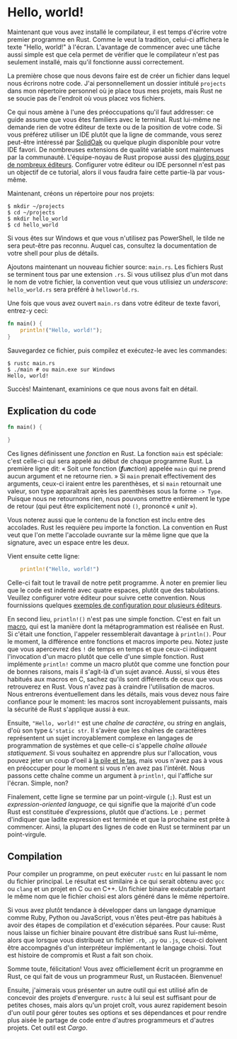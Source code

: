 # Hello, world!

Maintenant que vous avez installé le compilateur, il est temps d'écrire votre
premier programme en Rust. Comme le veut la tradition, celui-ci affichera le
texte "Hello, world!" à l'écran. L'avantage de commencer avec une tâche aussi
simple est que cela permet de vérifier que le compilateur n'est pas seulement
installé, mais qu'il fonctionne aussi correctement.

La première chose que nous devons faire est de créer un fichier dans lequel
nous écrirons notre code. J'ai personnellement un dossier intitulé `projects`
dans mon répertoire personnel où je place tous mes projets, mais Rust ne se
soucie pas de l'endroit où vous placez vos fichiers.

Ce qui nous amène à l'une des préoccupations qu'il faut addresser: ce guide
assume que vous êtes familiers avec le terminal. Rust lui-même ne demande rien
de votre éditeur de texte ou de la position de votre code. Si vous préférez
utiliser un IDE plutôt que la ligne de commande, vous serez peut-être intéressé
par [SolidOak](https://github.com/oakes/SolidOak) ou quelque plugin disponible
pour votre IDE favori. De nombreuses extensions de qualité variable sont
maintenues par la communauté. L'équipe-noyau de Rust propose aussi des
[plugins pour de nombreux éditeurs](https://github.com/rust-lang/rust/blob/master/src/etc/CONFIGS.md).
Configurer votre éditeur ou IDE personnel n'est pas un objectif de ce tutorial,
alors il vous faudra faire cette partie-là par vous-même.

Maintenant, créons un répertoire pour nos projets:

```
$ mkdir ~/projects
$ cd ~/projects
$ mkdir hello_world
$ cd hello_world
```

Si vous êtes sur Windows et que vous n'utilisez pas PowerShell, le tilde ne
sera peut-être pas reconnu. Auquel cas, consultez la documentation de votre
shell pour plus de détails.

Ajoutons maintenant un nouveau fichier source: `main.rs`. Les fichiers Rust
se terminent tous par une extension `.rs`. Si vous utilisez plus d'un mot dans
le nom de votre fichier, la convention veut que vous utilisiez un _underscore_:
`hello_world.rs` sera préféré à `helloworld.rs`.

Une fois que vous avez ouvert `main.rs` dans votre éditeur de texte favori,
entrez-y ceci:

```rust
fn main() {
    println!("Hello, world!");
}
```

Sauvegardez ce fichier, puis compilez et exécutez-le avec les commandes:

```
$ rustc main.rs
$ ./main # ou main.exe sur Windows
Hello, world!
```

Succès! Maintenant, examinions ce que nous avons fait en détail.


## Explication du code

```rust
fn main() {

}
```

Ces lignes définissent une _fonction_ en Rust. La fonction `main` est spéciale:
c'est celle-ci qui sera appelé au début de chaque programme Rust. La première
ligne dit: « Soit une fonction (_<b>f</b>u<b>n</b>ction_) appelée `main` qui ne
prend aucun argument et ne retourne rien. » Si `main` prenait effectivement des
arguments, ceux-ci iraient entre les parenthèses, et si `main` retournait une
valeur, son type apparaîtrait après les parenthèses sous la forme `-> Type`.
Puisque nous ne retournons rien, nous pouvons omettre entièrement le type de
retour (qui peut être explicitement noté `()`, prononcé « _unit_ »).

Vous noterez aussi que le contenu de la fonction est inclu entre des accolades.
Rust les requière peu importe la fonction. La convention en Rust veut que l'on
mette l'accolade ouvrante sur la même ligne que que la signature, avec un
espace entre les deux.

Vient ensuite cette ligne:

```rust
    println!("Hello, world!")
```

Celle-ci fait tout le travail de notre petit programme. À noter en premier
lieu que le code est indenté avec quatre espaces, plutôt que des tabulations.
Veuillez configurer votre éditeur pour suivre cette convention. Nous
fournissions quelques [exemples de configuration pour plusieurs éditeurs](https://github.com/rust-lang/rust/tree/master/src/etc/CONFIGS.md).

En second lieu, `println!()` n'est pas une simple fonction. C'est en fait un
[macro](#), qui est la manière dont la métaprogrammation est réalisée en Rust.
Si c'était une fonction, l'appeler ressemblerait davantage à `println()`. Pour
le moment, la différence entre fonctions et macros importe peu. Notez juste que
vous apercevrez des `!` de temps en temps et que ceux-ci indiquent l'invocation
d'un macro plutôt que celle d'une simple fonction. Rust implémente `println!`
comme un macro plutôt que comme une fonction pour de bonnes raisons, mais il
s'agit-là d'un sujet avancé. Aussi, si vous êtes habitués aux macros en C,
sachez qu'ils sont différents de ceux que vous retrouverez en Rust. Vous n'avez
pas à craindre l'utilisation de macros. Nous entrerons éventuellement dans les
détails, mais vous devez nous faire confiance pour le moment: les macros sont
incroyablement puissants, mais la sécurité de Rust s'applique aussi à eux.

Ensuite, `"Hello, world!"` est une _chaîne de caractère_, ou _string_ en
anglais, d'où son type `&'static str`. Il s'avère que les chaînes de caractères
représentent un sujet incroyablement complexe en langages de programmation de
systèmes et que celle-ci s'appelle _chaîne allouée statiquement_. Si vous
souhaitez en apprendre plus sur l'allocation, vous pouvez jeter un coup d'oeil
à [la pile et le tas](#), mais vous n'avez pas à vous en préoccuper pour le
moment si vous n'en avez pas l'intérêt. Nous passons cette chaîne comme un
argument à `println!`, qui l'affiche sur l'écran. Simple, non?

<!-- [TODO] "plutôt que d'{actions}" : {} <- statements -->

Finalement, cette ligne se termine par un point-virgule (`;`). Rust est un
_expression-oriented language_, ce qui signifie que la majorité d'un code
Rust est constituée d'expressions, plutôt que d'actions. Le `;` permet
d'indiquer que ladite expression est terminée et que la prochaine est prête
à commencer. Ainsi, la plupart des lignes de code en Rust se terminent par un
point-virgule.


## Compilation

Pour compiler un programme, on peut exécuter `rustc` en lui passant le nom du
fichier principal. Le résultat est similaire à ce qui serait obtenu avec `gcc`
ou `clang` et un projet en C ou en C++. Un fichier binaire exécutable portant
le même nom que le fichier choisi est alors généré dans le même répertoire.

Si vous avez plutôt tendance à développer dans un langage dynamique comme Ruby,
Python ou JavaScript, vous n'êtes peut-être pas habitués à avoir des étapes de
compilation et d'exécution séparées. Pour cause: Rust nous laisse un fichier
binaire pouvant être distribué sans Rust lui-même, alors que lorsque vous
distribuez un fichier `.rb`, `.py` ou `.js`, ceux-ci doivent être accompagnés
d'un interpréteur implémentant le langage choisi. Tout est histoire de
compromis et Rust a fait son choix.

Somme toute, félicitation! Vous avez officiellement écrit un programme en Rust,
ce qui fait de vous un programmeur Rust, un Rustacéen. Bienvenue!

Ensuite, j'aimerais vous présenter un autre outil qui est utilisé afin de
concevoir des projets d'envergure. `rustc` à lui seul est suffisant pour de
petites choses, mais alors qu'un projet croît, vous aurez rapidement besoin
d'un outil pour gérer toutes ses options et ses dépendances et pour rendre
plus aisée le partage de code entre d'autres programmeurs et d'autres projets.
Cet outil est _Cargo_.